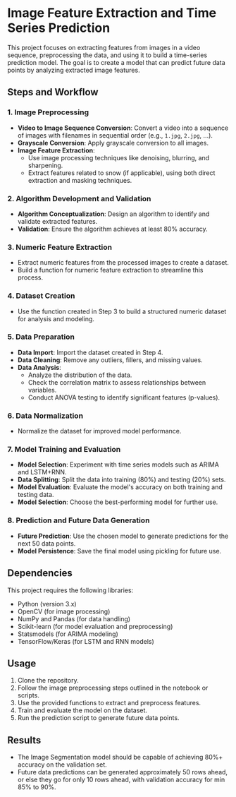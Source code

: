 


# Image Feature Extraction and Time Series Prediction

This project focuses on extracting features from images in a video sequence, preprocessing the data, and using it to build a time-series prediction model. The goal is to create a model that can predict future data points by analyzing extracted image features.

## Steps and Workflow

### 1. Image Preprocessing
- **Video to Image Sequence Conversion**: Convert a video into a sequence of images with filenames in sequential order (e.g., `1.jpg`, `2.jpg`, ...).
- **Grayscale Conversion**: Apply grayscale conversion to all images.
- **Image Feature Extraction**: 
  - Use image processing techniques like denoising, blurring, and sharpening.
  - Extract features related to snow (if applicable), using both direct extraction and masking techniques.

### 2. Algorithm Development and Validation
- **Algorithm Conceptualization**: Design an algorithm to identify and validate extracted features.
- **Validation**: Ensure the algorithm achieves at least 80% accuracy.

### 3. Numeric Feature Extraction
- Extract numeric features from the processed images to create a dataset.
- Build a function for numeric feature extraction to streamline this process.

### 4. Dataset Creation
- Use the function created in Step 3 to build a structured numeric dataset for analysis and modeling.

### 5. Data Preparation
- **Data Import**: Import the dataset created in Step 4.
- **Data Cleaning**: Remove any outliers, fillers, and missing values.
- **Data Analysis**:
  - Analyze the distribution of the data.
  - Check the correlation matrix to assess relationships between variables.
  - Conduct ANOVA testing to identify significant features (p-values).

### 6. Data Normalization
- Normalize the dataset for improved model performance.

### 7. Model Training and Evaluation
- **Model Selection**: Experiment with time series models such as ARIMA and LSTM+RNN.
- **Data Splitting**: Split the data into training (80%) and testing (20%) sets.
- **Model Evaluation**: Evaluate the model's accuracy on both training and testing data.
- **Model Selection**: Choose the best-performing model for further use.

### 8. Prediction and Future Data Generation
- **Future Prediction**: Use the chosen model to generate predictions for the next 50 data points.
- **Model Persistence**: Save the final model using pickling for future use.

## Dependencies

This project requires the following libraries:
- Python (version 3.x)
- OpenCV (for image processing)
- NumPy and Pandas (for data handling)
- Scikit-learn (for model evaluation and preprocessing)
- Statsmodels (for ARIMA modeling)
- TensorFlow/Keras (for LSTM and RNN models)

## Usage

1. Clone the repository.
2. Follow the image preprocessing steps outlined in the notebook or scripts.
3. Use the provided functions to extract and preprocess features.
4. Train and evaluate the model on the dataset.
5. Run the prediction script to generate future data points.

## Results

- The Image Segmentation model should be capable of achieving 80%+ accuracy on the validation set.
- Future data predictions can be generated approximately 50 rows ahead, or else they go for only 10 rows ahead, with validation accuracy for min 85% to 90%.


